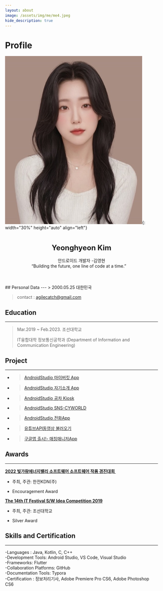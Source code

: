 ```yaml
---
layout: about
image: /assets/img/me/me4.jpeg
hide_description: true
---
```


# Profile

![image-20230616000446050](../assets/img/me/me4.jpg){: width="30%" height="auto" align="left"}
<center>
<span style="font-size:170%;font-weight:bold;">
<br/>Yeonghyeon Kim</span>
<span><br/><br/>안드로이드 개발자 -김영현 <br/>
“Building the future, one line of code at a time.”  <br/><br/><br/></span>
</center>




<br/>
## Personal Data
---
> 2000.05.25 대한민국<br/>

> contact : agilecatch@gmail.com <br/>

## Education
---
> Mar.2019 ~ Feb.2023. 조선대학교
>
> IT융합대학 정보통신공학과 (Department of Information and Communication Engineering)

<!--## Research Interest
---
* Computer Vision
+ image Object Detection
+ Vot
+ Semantic/Instance Segmentation
+ Super Resolution
* Machine Learning / Deep Learning
+ GAN
+ Few-Shot Learning
+ Meta Learning-->

## Project
---
* > [AndroidStudio 마이버킷 App](https://agilecatch.github.io/project/2023-07-07-%EB%A7%88%EC%9D%B4%EB%B2%84%ED%82%B7/)
* > [AndroidStudio 자기소개 App](https://agilecatch.github.io/project/2023-07-14-%EC%9E%90%EA%B8%B0%EC%86%8C%EA%B0%9C/)
*  > [AndroidStudio 공차 Kiosk](https://agilecatch.github.io/project/2023-07-28-%ED%82%A4%EC%98%A4%EC%8A%A4%ED%81%AC/)
*  > [AndroidStudio SNS-CYWORLD](https://agilecatch.github.io/project/2023-08-18-%EC%8B%B8%EC%9D%B4%EC%9B%94%EB%93%9C/)
*  > [AndroidStudio 전화App](https://agilecatch.github.io/project/2023-09-08-%EC%A0%84%ED%99%94%EC%96%B4%ED%94%8C/)
*  > [유튜브API동영상 불러오기](https://agilecatch.github.io/project/2023-10-05-%EC%9C%A0%ED%8A%9C%EB%B8%8CAPI%EB%8F%99%EC%98%81%EC%83%81%EB%B6%88%EB%9F%AC%EC%98%A4%EA%B8%B0(Finder)/)
*  > [구글앱 출시!- 매칭매니저App](https://agilecatch.github.io/project/2023-11-16-%EB%A7%A4%EC%B9%AD%EB%A7%A4%EB%8B%88%EC%A0%80/)

  

  <!--링크추가 방법
  <u><strong><a href="https://www.youtube.com/watch?v=-ofj2vTvH0Q/">The 15th HANSUNG Engineering Competitive Exhibition[PM] 2019 </a></strong></u>-->

<!--## Work Experiences Permalink-->

## Awards
---
<u><strong>2022 빛가람에너지밸리 소프트웨어 소프트웨어 작품 경진대회 </strong></u>

- 주최, 주관: 한전KDN(주)

- Encouragement Award

<u><strong>The 14th  IT Festival S/W Idea Competition 2019 </strong></u>

- 주최, 주관: 조선대학교

- Silver Award





## Skills and Certification
---
-Languages : Java, Kotlin, C, C++ <br/>
-Development Tools: Android Studio, VS Code, Visual Studio<br/>
-Frameworks: Flutter<br/>
-Collaboration Platforms: GitHub<br/>
-Documentation Tools: Typora<br/>
-Certification : 정보처리기사,  Adobe Premiere Pro CS6, Adobe Photoshop CS6

